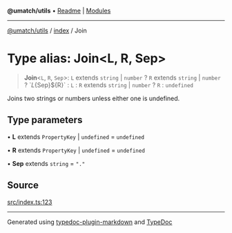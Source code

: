 **@umatch/utils** • [Readme](../../index.md) \| [Modules](../../modules.md)

***

[@umatch/utils](../../modules.md) / [index](../index.md) / Join

# Type alias: Join\<L, R, Sep\>

> **Join**\<`L`, `R`, `Sep`\>: `L` extends `string` \| `number` ? `R` extends `string` \| `number` ? \`${L}${Sep}${R}\` : `L` : `R` extends `string` \| `number` ? `R` : `undefined`

Joins two strings or numbers unless either one is undefined.

## Type parameters

• **L** extends `PropertyKey` \| `undefined` = `undefined`

• **R** extends `PropertyKey` \| `undefined` = `undefined`

• **Sep** extends `string` = `"."`

## Source

[src/index.ts:123](https://github.com/umatch-oficial/utils/blob/c6d91fc/src/index.ts#L123)

***

Generated using [typedoc-plugin-markdown](https://www.npmjs.com/package/typedoc-plugin-markdown) and [TypeDoc](https://typedoc.org/)

